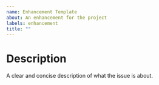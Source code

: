 ```yaml
---
name: Enhancement Template
about: An enhancement for the project
labels: enhancement
title: ""
---
```


Description
===========
A clear and concise description of what the issue is about.

